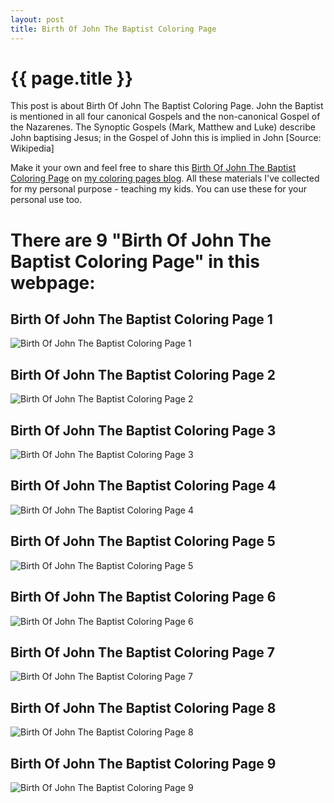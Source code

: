 ```yaml
---
layout: post
title: Birth Of John The Baptist Coloring Page
---
```


{{ page.title }}
================

This post is about Birth Of John The Baptist Coloring Page. John the Baptist is mentioned in all four canonical Gospels and the non-canonical Gospel of the Nazarenes. The Synoptic Gospels (Mark, Matthew and Luke) describe John baptising Jesus; in the Gospel of John this is implied in John [Source: Wikipedia]

Make it your own and feel free to share this  [Birth Of John The Baptist Coloring Page](https://coloring-pages.github.io/2022/1/18/Birth-Of-John-The-Baptist-Coloring-Page.html) on [my coloring pages blog](https://coloring-pages.github.io/). All these materials I've collected for my personal purpose - teaching my kids. You can use these for your personal use too.

# **There are 9 "Birth Of John The Baptist Coloring Page" in this webpage:**

## Birth Of John The Baptist Coloring Page 1

![Birth Of John The Baptist Coloring Page 1](https://coloring-pages.github.io/coloring-pages/Birth-Of-John-The-Baptist-Coloring-Page-1.png)

<script async src="https://pagead2.googlesyndication.com/pagead/js/adsbygoogle.js?client=ca-pub-6753140515841889" crossorigin="anonymous"></script> <ins class="adsbygoogle" style="display:block" data-ad-format="autorelaxed" data-ad-client="ca-pub-6753140515841889" data-ad-slot="5405745125"></ins><script>(adsbygoogle = window.adsbygoogle || []).push({}); </script>

## Birth Of John The Baptist Coloring Page 2

![Birth Of John The Baptist Coloring Page 2](https://coloring-pages.github.io/coloring-pages/Birth-Of-John-The-Baptist-Coloring-Page-2.png)

## Birth Of John The Baptist Coloring Page 3

![Birth Of John The Baptist Coloring Page 3](https://coloring-pages.github.io/coloring-pages/Birth-Of-John-The-Baptist-Coloring-Page-3.png)

## Birth Of John The Baptist Coloring Page 4

![Birth Of John The Baptist Coloring Page 4](https://coloring-pages.github.io/coloring-pages/Birth-Of-John-The-Baptist-Coloring-Page-4.png)

## Birth Of John The Baptist Coloring Page 5

![Birth Of John The Baptist Coloring Page 5](https://coloring-pages.github.io/coloring-pages/Birth-Of-John-The-Baptist-Coloring-Page-5.png)

## Birth Of John The Baptist Coloring Page 6

![Birth Of John The Baptist Coloring Page 6](https://coloring-pages.github.io/coloring-pages/Birth-Of-John-The-Baptist-Coloring-Page-6.png)

## Birth Of John The Baptist Coloring Page 7

![Birth Of John The Baptist Coloring Page 7](https://coloring-pages.github.io/coloring-pages/Birth-Of-John-The-Baptist-Coloring-Page-7.png)

## Birth Of John The Baptist Coloring Page 8

![Birth Of John The Baptist Coloring Page 8](https://coloring-pages.github.io/coloring-pages/Birth-Of-John-The-Baptist-Coloring-Page-8.png)

## Birth Of John The Baptist Coloring Page 9

![Birth Of John The Baptist Coloring Page 9](https://coloring-pages.github.io/coloring-pages/Birth-Of-John-The-Baptist-Coloring-Page-9.png)

<script async src="https://pagead2.googlesyndication.com/pagead/js/adsbygoogle.js?client=ca-pub-6753140515841889" crossorigin="anonymous"></script> <ins class="adsbygoogle" style="display:block" data-ad-format="autorelaxed" data-ad-client="ca-pub-6753140515841889" data-ad-slot="5405745125"></ins><script>(adsbygoogle = window.adsbygoogle || []).push({}); </script>

